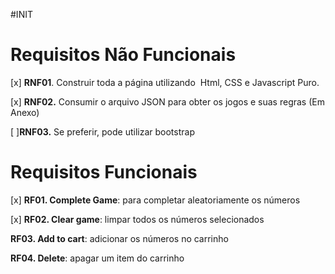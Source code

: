 #INIT

# **Requisitos Não Funcionais**

[x] **RNF01**. Construir toda a página utilizando  Html, CSS e Javascript Puro.

[x] **RNF02.** Consumir o arquivo JSON para obter os jogos e suas regras (Em Anexo)

[ ]**RNF03.** Se preferir, pode utilizar bootstrap

# **Requisitos Funcionais**

[x] **RF01. Complete Game**: para completar aleatoriamente os números

[x] **RF02. Clear game**: limpar todos os números selecionados

**RF03. Add to cart**: adicionar os números no carrinho

**RF04. Delete**: apagar um item do carrinho
